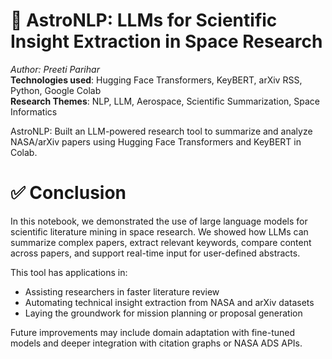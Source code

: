 # 🌌 AstroNLP: LLMs for Scientific Insight Extraction in Space Research
*Author: Preeti Parihar*  
**Technologies used**: Hugging Face Transformers, KeyBERT, arXiv RSS, Python, Google Colab  
**Research Themes**: NLP, LLM, Aerospace, Scientific Summarization, Space Informatics

AstroNLP: Built an LLM-powered research tool to summarize and analyze NASA/arXiv papers using Hugging Face Transformers and KeyBERT in Colab.

# ✅ Conclusion

In this notebook, we demonstrated the use of large language models for scientific literature mining in space research. We showed how LLMs can summarize complex papers, extract relevant keywords, compare content across papers, and support real-time input for user-defined abstracts.

This tool has applications in:
- Assisting researchers in faster literature review
- Automating technical insight extraction from NASA and arXiv datasets
- Laying the groundwork for mission planning or proposal generation

Future improvements may include domain adaptation with fine-tuned models and deeper integration with citation graphs or NASA ADS APIs.

